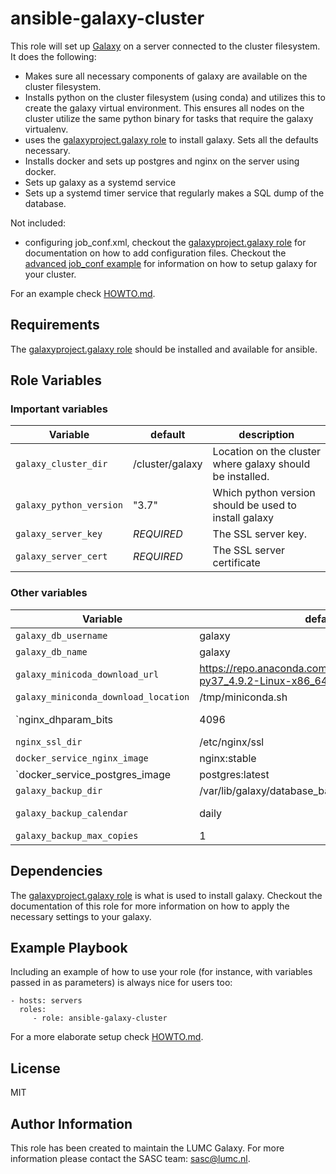 # ansible-galaxy-cluster

This role will set up [Galaxy](https://galaxyproject.org) on a server connected to
the cluster filesystem. It does the following:

- Makes sure all necessary components of galaxy are available on the cluster filesystem.
- Installs python on the cluster filesystem (using conda) and utilizes this to
  create the galaxy virtual environment. This ensures all nodes on the cluster
  utilize the same python binary for tasks that require the galaxy virtualenv.
- uses the [galaxyproject.galaxy role](https://github.com/galaxyproject/ansible-galaxy)
  to install galaxy. Sets all the defaults necessary.
- Installs docker and sets up postgres and nginx on the server using docker.
- Sets up galaxy as a systemd service
- Sets up a systemd timer service that regularly makes a SQL dump of the database.


Not included:
- configuring job_conf.xml, checkout the [galaxyproject.galaxy role](https://github.com/galaxyproject/ansible-galaxy) for documentation on how to add configuration files. 
Checkout the [advanced job_conf example](https://github.com/galaxyproject/galaxy/blob/dev/lib/galaxy/config/sample/job_conf.xml.sample_advanced)
for information on how to setup galaxy for your cluster.

For an example check [HOWTO.md](HOWTO.md).

## Requirements

The [galaxyproject.galaxy role](https://github.com/galaxyproject/ansible-galaxy) 
should be installed and available for ansible.

## Role Variables

### Important variables 

Variable| default | description
---|---|---
`galaxy_cluster_dir` | /cluster/galaxy | Location on the cluster where galaxy should be installed.
`galaxy_python_version` | "3.7" | Which python version should be used to install galaxy
`galaxy_server_key` | *REQUIRED* | The SSL server key.
`galaxy_server_cert` | *REQUIRED* | The SSL server certificate


### Other variables

Variable| default | description
---|---|---
`galaxy_db_username`| galaxy | Username for the galaxy database
`galaxy_db_name` | galaxy | The name of the galaxy database
`galaxy_minicoda_download_url` | https://repo.anaconda.com/miniconda/Miniconda3-py37_4.9.2-Linux-x86_64.sh | The default download url for miniconda.
`galaxy_miniconda_download_location` | /tmp/miniconda.sh | Where to store the conda install script.
`nginx_dhparam_bits | 4096 | Nginx is more secure when a dhparam file is generated. Set the amount of bits for the generation.
`nginx_ssl_dir` | /etc/nginx/ssl |  where the dhparam files are stored
`docker_service_nginx_image`| nginx:stable | Image used for nginx
`docker_service_postgres_image | postgres:latest | Image used for postgres
`galaxy_backup_dir` | /var/lib/galaxy/database_backup | Where to store the SQL dump of the database.
`galaxy_backup_calendar` | daily | Set backup timer schedule, see https://www.freedesktop.org/software/systemd/man/systemd.time.html#Calendar%20Events
`galaxy_backup_max_copies` | 1 | How many SQL dumps should be kept on the server.

## Dependencies

The [galaxyproject.galaxy role](https://github.com/galaxyproject/ansible-galaxy) 
is what is used to install galaxy. Checkout the documentation of this role for
more information on how to apply the necessary settings to your galaxy.

## Example Playbook

Including an example of how to use your role (for instance, with variables passed in as parameters) is always nice for users too:

    - hosts: servers
      roles:
         - role: ansible-galaxy-cluster

For a more elaborate setup check [HOWTO.md](HOWTO.md).

## License

MIT

## Author Information

This role has been created to maintain the LUMC Galaxy. For more information
please contact the SASC team: <a href='&#109;&#97;&#105;&#108;&#116;&#111;&#58;&#115;&#97;&#115;&#99;&#64;&#108;&#117;&#109;&#99;&#46;&#110;&#108;'>
&#115;&#97;&#115;&#99;&#64;&#108;&#117;&#109;&#99;&#46;&#110;&#108;</a>.
</p>
